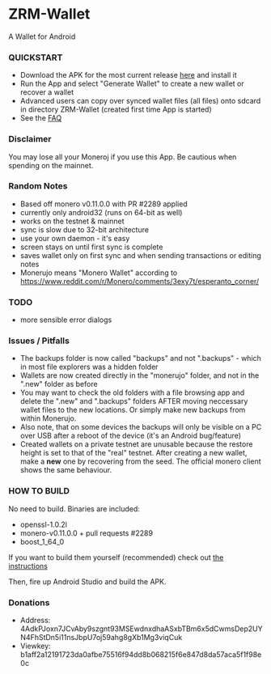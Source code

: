 # ZRM-Wallet
A Wallet for Android

### QUICKSTART
- Download the APK for the most current release [here](https://github.com/m2049r/xmrwallet/releases) and install it
- Run the App and select "Generate Wallet" to create a new wallet or recover a wallet
- Advanced users can copy over synced wallet files (all files) onto sdcard in directory ZRM-Wallet (created first time App is started)
- See the [FAQ](doc/FAQ.md)

### Disclaimer
You may lose all your Moneroj if you use this App. Be cautious when spending on the mainnet.

### Random Notes
- Based off monero v0.11.0.0 with PR #2289 applied
- currently only android32 (runs on 64-bit as well)
- works on the testnet & mainnet
- sync is slow due to 32-bit architecture
- use your own daemon - it's easy
- screen stays on until first sync is complete
- saves wallet only on first sync and when sending transactions or editing notes
- Monerujo means "Monero Wallet" according to https://www.reddit.com/r/Monero/comments/3exy7t/esperanto_corner/

### TODO
- more sensible error dialogs

### Issues / Pitfalls
- The backups folder is now called "backups" and not ".backups" - which in most file explorers was a hidden folder
- Wallets are now created directly in the "monerujo" folder, and not in the ".new" folder as before
- You may want to check the old folders with a file browsing app and delete the ".new" and ".backups" folders AFTER moving neccessary wallet files to the new locations. Or simply make new backups from within Monerujo.
- Also note, that on some devices the backups will only be visible on a PC over USB after a reboot of the device (it's an Android bug/feature)
- Created wallets on a private testnet are unusable because the restore height is set to that
of the "real" testnet.  After creating a new wallet, make a **new** one by recovering from the seed.
The official monero client shows the same behaviour.

### HOW TO BUILD
No need to build. Binaries are included:

- openssl-1.0.2l
- monero-v0.11.0.0 + pull requests #2289
- boost_1_64_0

If you want to build them yourself (recommended) check out [the instructions](doc/BUILDING-external-libs.md)

Then, fire up Android Studio and build the APK.

### Donations
- Address: 4AdkPJoxn7JCvAby9szgnt93MSEwdnxdhaASxbTBm6x5dCwmsDep2UYN4FhStDn5i11nsJbpU7oj59ahg8gXb1Mg3viqCuk
- Viewkey: b1aff2a12191723da0afbe75516f94dd8b068215f6e847d8da57aca5f1f98e0c
